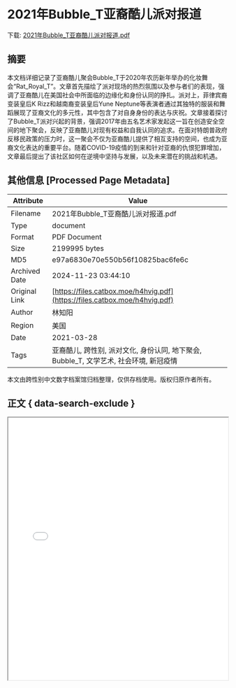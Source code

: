 # 2021年Bubble_T亚裔酷儿派对报道

<!-- tcd_download_link -->
下载: <a href="../2021年Bubble_T亚裔酷儿派对报道.pdf" download>2021年Bubble_T亚裔酷儿派对报道.pdf</a>
<!-- tcd_download_link_end -->

## 摘要

<!-- tcd_abstract -->
本文档详细记录了亚裔酷儿聚会Bubble_T于2020年农历新年举办的化妆舞会“Rat_Royal_T”。文章首先描绘了派对现场的热烈氛围以及参与者们的表现，强调了亚裔酷儿在美国社会中所面临的边缘化和身份认同的挣扎。派对上，菲律宾裔变装皇后K Rizz和越南裔变装皇后Yune Neptune等表演者通过其独特的服装和舞蹈展现了亚裔文化的多元性，其中包含了对自身身份的表达与庆祝。文章接着探讨了Bubble_T派对兴起的背景，强调2017年由五名艺术家发起这一旨在创造安全空间的地下聚会，反映了亚裔酷儿对现有权益和自我认同的追求。在面对特朗普政府反移民政策的压力时，这一聚会不仅为亚裔酷儿提供了相互支持的空间，也成为亚裔文化表达的重要平台。随着COVID-19疫情的到来和针对亚裔的仇恨犯罪增加，文章最后提出了该社区如何在逆境中坚持与发展，以及未来潜在的挑战和机遇。

<!-- tcd_abstract_end -->

## 其他信息 [Processed Page Metadata]

| Attribute       | Value                                  |
|-----------------|----------------------------------------|
| Filename        | 2021年Bubble_T亚裔酷儿派对报道.pdf                             |
| Type            | document                                 |
| Format          | PDF Document                               |
| Size            | 2199995 bytes                           |
| MD5             | e97a6830e70e550b56f10825bac6fe6c                                  |
| Archived Date   | 2024-11-23 03:44:10                             |
| Original Link   | [https://files.catbox.moe/h4hvig.pdf](https://files.catbox.moe/h4hvig.pdf)                         |
| Author          | 林知阳                               |
| Region          | 美国                               |
| Date            | 2021-03-28                                 |
| Tags            | 亚裔酷儿, 跨性别, 派对文化, 身份认同, 地下聚会, Bubble_T, 文学艺术, 社会环境, 新冠疫情                                 |

本文由跨性别中文数字档案馆归档整理，仅供存档使用。版权归原作者所有。


## 正文 { data-search-exclude }

<!-- tcd_main_text -->
<iframe src="../2021年Bubble_T亚裔酷儿派对报道.pdf" width="100%" height="600px">
    <p>无法显示PDF，请下载查看。</p>
</iframe>
<!-- tcd_main_text_end -->

